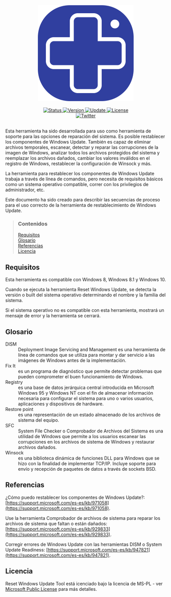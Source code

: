 <div align="center">
	<a href="https://wureset.com/">
		<img src="https://github.com/ManuelGil/Reset-Windows-Update-Tool/blob/master/docs/images/wureset.png?raw=true" alt="Logo" height="300" width="300">
	</a>
</div>
<br />
<div align="center">
	<a href="https://github.com/ManuelGil/Reset-Windows-Update-Tool#changelog">
		<img src="https://img.shields.io/badge/stability-stable-green.svg" alt="Status">
	</a>
	<a href="https://github.com/ManuelGil/Reset-Windows-Update-Tool#changelog">
		<img src="https://img.shields.io/badge/release-v11.0.0.9-blue.svg" alt="Version">
	</a>
	<a href="https://github.com/ManuelGil/Reset-Windows-Update-Tool#changelog">
		<img src="https://img.shields.io/badge/update-june-yellowgreen.svg" alt="Update">
	</a>
	<a href="#license">
		<img src="https://img.shields.io/badge/license-MS--PL%20License-green.svg" alt="License">
	</a>
</div>
<div align="center">
	<a href="https://twitter.com/intent/follow?screen_name=wureset">
		<img src="https://img.shields.io/twitter/follow/wureset.svg?style=social" alt="Twitter">
	</a>
</div>
<br />

Esta herramienta ha sido desarrollada para uso como herramienta de soporte para las opciones de reparación del sistema. Es posible restablecer los componentes de Windows Update. También es capaz de eliminar archivos temporales, escanear, detectar y reparar las corrupciones de la imagen de Windows, analizar todos los archivos protegidos del sistema y reemplazar los archivos dañados, cambiar los valores inválidos en el registro de Windows, restablecer la configuración de Winsock y más.

La herramienta para restablecer los componentes de Windows Update trabaja a través de línea de comandos, pero necesita de requisitos básicos como un sistema operativo compatible, correr con los privilegios de administrador, etc.

Este documento ha sido creado para describir las secuencias de proceso para el uso correcto de la herramienta de restablecimiento de Windows Update.


> ### Contenidos
> 
> [Requisitos](#requisitos) <br />
> [Glosario](#glosario) <br />
> [Referencias](#referencias) <br />
> [Licencia](#licencia)


## Requisitos

Esta herramienta es compatible con Windows 8, Windows 8.1 y Windows 10.

Cuando se ejecuta la herramienta Reset Windows Update, se detecta la versión o built del sistema operativo determinando el nombre y la familia del sistema.

Si el sistema operativo no es compatible con esta herramienta, mostrará un mensaje de error y la herramienta se cerrará.


## Glosario

<dl>
<dt>DISM</dt>
<dd>Deployment Image Servicing and Management es una herramienta de línea de comandos que se utiliza para montar y dar servicio a las imágenes de Windows antes de la implementación.</dd>
<dt>Fix It</dt>
<dd>es un programa de diagnóstico que permite detectar problemas que pueden comprometer el buen funcionamiento de Windows.</dd>
<dt>Registry</dt>
<dd>es una base de datos jerárquica central introducida en Microsoft Windows 95 y Windows NT con el fin de almacenar información necesaria para configurar el sistema para uno o varios usuarios, aplicaciones y dispositivos de hardware.</dd>
<dt>Restore point</dt>
<dd>es una representación de un estado almacenado de los archivos de sistema del equipo.</dd>
<dt>SFC</dt>
<dd>System File Checker o Comprobador de Archivos del Sistema es una utilidad de Windows que permite a los usuarios escanear las corrupciones en los archivos de sistema de Windows y restaurar archivos dañados.</dd>
<dt>Winsock</dt>
<dd>es una biblioteca dinámica de funciones DLL para Windows que se hizo con la finalidad de implementar TCP/IP. Incluye soporte para envío y recepción de paquetes de datos a través de sockets BSD.</dd>
</dl>


## Referencias

¿Cómo puedo restablecer los componentes de Windows Update?: [https://support.microsoft.com/es-es/kb/971058](https://support.microsoft.com/es-es/kb/971058).

Use la herramienta Comprobador de archivos de sistema para reparar los archivos de sistema que faltan o están dañados: [https://support.microsoft.com/es-es/kb/929833](https://support.microsoft.com/es-es/kb/929833).

Corregir errores de Windows Update con las herramientas DISM o System Update Readiness: [https://support.microsoft.com/es-es/kb/947821](https://support.microsoft.com/es-es/kb/947821).


## Licencia

Reset Windows Update Tool está icenciado bajo la licencia de MS-PL - ver [Microsoft Public License](https://opensource.org/licenses/MS-PL) para más detalles.
